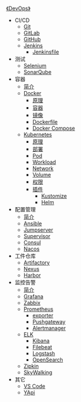 [《DevOps》](index.md)

- CI/CD
  - [Git](CI-CD/Git.md)
  - [GitLab](CI-CD/GitLab.md)
  - [GitHub](CI-CD/GitHub.md)
  - [Jenkins](CI-CD/Jenkins.md)
    - [Jenkinsfile](CI-CD/Jenkinsfile.md)
- 测试
  - [Selenium](测试/Selenium.md)
  - [SonarQube](测试/SonarQube.md)
- 容器
  - [简介](容器/简介.md)
  - [Docker](容器/Docker/Docker.md)
    - [原理](容器/Docker/原理.md)
    - [容器](容器/Docker/容器.md)
    - [镜像](容器/Docker/镜像.md)
    - [Dockerfile](容器/Docker/Dockerfile.md)
    - [Docker Compose](容器/Docker/Docker-Compose.md)
  - [Kubernetes](容器/k8s/Kubernetes.md)
    - [原理](容器/k8s/原理.md)
    - [部署](容器/k8s/部署.md)
    - [Pod](容器/k8s/Pod.md)
    - [Workload](容器/k8s/Workload.md)
    - [Network](容器/k8s/Network.md)
    - [Volume](容器/k8s/Volume.md)
    - [权限](容器/k8s/权限.md)
    - [插件](容器/k8s/插件.md)
      - [Kustomize](容器/k8s/插件/Kustomize.md)
      - [Helm](容器/k8s/插件/Helm.md)
- 配置管理
  - [简介](配置管理/简介.md)
  - [Ansible](配置管理/Ansible.md)
  - [Jumpserver](配置管理/Jumpserver.md)
  - [Supervisor](配置管理/Supervisor.md)
  - [Consul](配置管理/Consul.md)
  - [Nacos](配置管理/Nacos.md)
- 工件仓库
  - [Artifactory](工件仓库/Artifactory.md)
  - [Nexus](工件仓库/Nexus.md)
  - [Harbor](工件仓库/Harbor.md)
- 监控告警
  - [简介](监控告警/简介.md)
  - [Grafana](监控告警/Grafana.md)
  - [Zabbix](监控告警/Zabbix.md)
  - [Prometheus](监控告警/Prometheus/Prometheus.md)
    - [exporter](监控告警/Prometheus/exporter.md)
    - [Pushgateway](监控告警/Prometheus/Pushgateway.md)
    - [Alertmanager](监控告警/Prometheus/Alertmanager.md)
  - [ELK](监控告警/ELK/ELK.md)
    - [Kibana](监控告警/ELK/Kibana.md)
    - [Filebeat](监控告警/ELK/Filebeat.md)
    - [Logstash](监控告警/ELK/Logstash.md)
    - [OpenSearch](监控告警/ELK/OpenSearch.md)
  - [Zipkin](监控告警/Zipkin.md)
  - [SkyWalking](监控告警/SkyWalking.md)
- 其它
  - [VS Code](其它/VSCode.md)
  - [YApi](其它/YApi.md)
